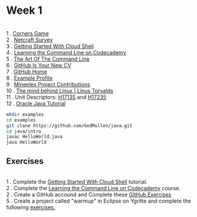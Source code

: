 # Week 1

<br> 1 . [Corners Game](https://docs.google.com/document/d/1f8YCnRpKR5dgO-aP77ZXJg5SU6BWLMkiLsc99n1WZe4/pub)
<br> 2 . [Netcraft Survey](http://news.netcraft.com/archives/2015/10/16/october-2015-web-server-survey.html)
<br> 3 . [Getting Started With Cloud Shell](https://cloud.google.com/shell/docs/starting-cloud-shell)
<br> 4 . [Learning the Command Line on Codecademy](https://www.codecademy.com/learn/learn-the-command-line)
<br> 5 . [The Art Of The Command Line](https://github.com/jlevy/the-art-of-command-line)
<br> 6 . [GitHub Is Your New CV](http://code.dblock.org/2011/07/14/github-is-your-new-resume.html)
<br> 7 . [GitHub Home](https://github.com/)
<br> 8 . [Example Profile](https://github.com/marijnh)
<br> 9 . [Mineplex Project Contributions](https://drive.google.com/file/d/0B7l9n3yk5ob0b0JCWXU5ZjY4dUk/view?ts=58170cea)
<br> 10 . [The mind behind Linux | Linus Torvalds](https://www.youtube.com/watch?v=o8NPllzkFhE)
<br> 11 . Unit Descriptors: [H17135](http://www.sqa.org.uk/files/hn/H17135.pdf) and  [H17235](http://www.sqa.org.uk/files/hn/H17235.pdf)
<br> 12 . [Oracle Java Tutorial](https://docs.oracle.com/javase/tutorial/)

```bash
mkdir examples
cd examples
git clone https://github.com/GedMullen/java.git
cd java/intro
javac HelloWorld.java
java HelloWorld
```

## Exercises

<BR>1 . Complete the [Getting Started With Cloud Shell](https://cloud.google.com/shell/docs/starting-cloud-shell) tutorial.
<br>2 . Complete the [Learning the Command Line on Codecademy](https://www.codecademy.com/learn/learn-the-command-line) course.
<br>2 . Create a GitHub accound and Complete these [GitHub Exercises](https://docs.google.com/document/d/1lYOmyY0liBNXntOP9yipcD7Cy-aqKqAU1gkrSmdd2e4/edit?usp=sharing)
<br>5 . Create a project called "warmup" in Eclipse on Ygritte and complete the following [exercises.](https://docs.google.com/document/d/1xrO981Us1UyecvPCDTqdcVK8JynzlbnyNY1Hew8WuRY/edit?usp=sharing)


